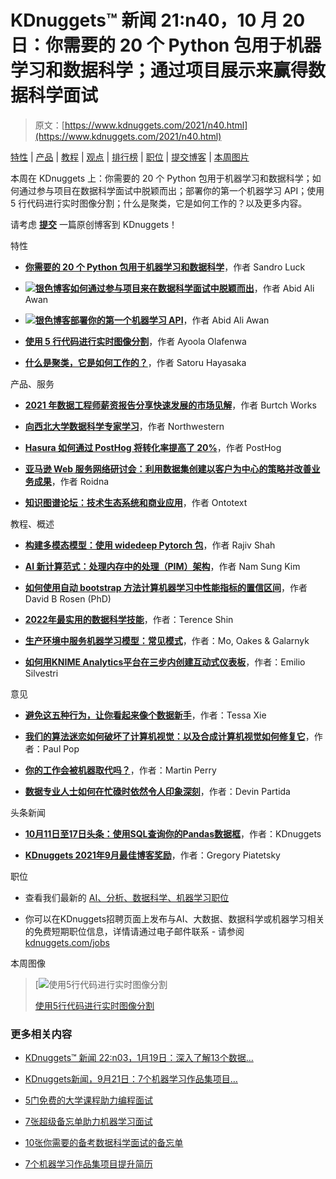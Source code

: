# KDnuggets™ 新闻 21:n40，10 月 20 日：你需要的 20 个 Python 包用于机器学习和数据科学；通过项目展示来赢得数据科学面试

> 原文：[https://www.kdnuggets.com/2021/n40.html](https://www.kdnuggets.com/2021/n40.html)

[特性](#feat) | [产品](#prod) | [教程](#tuto) | [观点](#opin) | [排行榜](#tops) | [职位](#jobs) | [提交博客](https://www.kdnuggets.com/news/submissions.html) | [本周图片](#imag)

本周在 KDnuggets 上：你需要的 20 个 Python 包用于机器学习和数据科学；如何通过参与项目在数据科学面试中脱颖而出；部署你的第一个机器学习 API；使用 5 行代码进行实时图像分割；什么是聚类，它是如何工作的？以及更多内容。

请考虑 [**提交**](https://www.kdnuggets.com/news/submissions.html) 一篇原创博客到 KDnuggets！

特性

+   [**你需要的 20 个 Python 包用于机器学习和数据科学**](/2021/10/20-python-packages.html)，作者 Sandro Luck

+   [**![银色博客](../Images/b71218750eb6549d2267e59762318e2c.png)如何通过参与项目来在数据科学面试中脱颖而出**](/2021/10/ace-data-science-interview-portfolio-projects.html)，作者 Abid Ali Awan

+   [**![银色博客](../Images/b71218750eb6549d2267e59762318e2c.png)部署你的第一个机器学习 API**](/2021/10/deploying-first-machine-learning-api.html)，作者 Abid Ali Awan

+   [**使用 5 行代码进行实时图像分割**](/2021/10/real-time-image-segmentation-5-lines-code.html)，作者 Ayoola Olafenwa

+   [**什么是聚类，它是如何工作的？**](/2021/10/clustering-what-is-how-works.html)，作者 Satoru Hayasaka

产品、服务

+   [**2021 年数据工程师薪资报告分享快速发展的市场见解**](/2021/10/burtchworks-data-engineer-salary-report.html)，作者 Burtch Works

+   [**向西北大学数据科学专家学习**](/2021/10/northwestern-learn-from-data-science-experts.html)，作者 Northwestern

+   [**Hasura 如何通过 PostHog 将转化率提高了 20%**](/2021/10/posthog-hasura-improved-conversion-rates.html)，作者 PostHog

+   [**亚马逊 Web 服务网络研讨会：利用数据集创建以客户为中心的策略并改善业务成果**](/2021/10/roidna-aws-webinar-customer-centric-strategy.html)，作者 Roidna

+   [**知识图谱论坛：技术生态系统和商业应用**](/2021/10/ontotext-knowledge-graph-forum.html)，作者 Ontotext

教程、概述

+   [**构建多模态模型：使用 widedeep Pytorch 包**](/2021/10/building-multimodal-models-widedeep-pytorch-package.html)，作者 Rajiv Shah

+   [**AI 新计算范式：处理内存中的处理（PIM）架构**](/2021/10/samsung-computing-paradigm-ai-in-memory.html)，作者 Nam Sung Kim

+   [**如何使用自动 bootstrap 方法计算机器学习中性能指标的置信区间**](/2021/10/calculate-confidence-intervals-performance-metrics-machine-learning.html)，作者 David B Rosen (PhD)

+   [**2022年最实用的数据科学技能**](/2021/10/11-most-practical-data-science-skills-2022.html)，作者：Terence Shin

+   [**生产环境中服务机器学习模型：常见模式**](/2021/10/serving-ml-models-production-common-patterns.html)，作者：Mo, Oakes & Galarnyk

+   [**如何用KNIME Analytics平台在三步内创建互动式仪表板**](/2021/10/interactive-dashboard-three-steps-knime-analytics-platform.html)，作者：Emilio Silvestri

意见

+   [**避免这五种行为，让你看起来像个数据新手**](/2021/10/avoid-five-behaviors-data-novice.html)，作者：Tessa Xie

+   [**我们的算法迷恋如何破坏了计算机视觉：以及合成计算机视觉如何修复它**](/2021/10/obsession-algorithms-broke-computer-vision.html)，作者：Paul Pop

+   [**你的工作会被机器取代吗？**](/2021/10/job-replaced-machine.html)，作者：Martin Perry

+   [**数据专业人士如何在忙碌时依然令人印象深刻**](/2021/10/data-professionals-impress-busy.html)，作者：Devin Partida

头条新闻

+   [**10月11日至17日头条：使用SQL查询你的Pandas数据框**](/2021/10/top-news-week-1011-1017.html)，作者：KDnuggets

+   [**KDnuggets 2021年9月最佳博客奖励**](/2021/10/top-blogs-rewards-sep.html)，作者：Gregory Piatetsky

职位

+   查看我们最新的 [AI、分析、数据科学、机器学习职位](/jobs/index.html)

+   你可以在KDnuggets招聘页面上发布与AI、大数据、数据科学或机器学习相关的免费短期职位信息，详情请通过电子邮件联系 - 请参阅 [kdnuggets.com/jobs](/jobs/index.html)

本周图像

> [![使用5行代码进行实时图像分割](../Images/03a6cceedbc5db33a5d577d457ae424b.png)
> 
> [使用5行代码进行实时图像分割](https://www.kdnuggets.com/2021/10/real-time-image-segmentation-5-lines-code.html)

### 更多相关内容

+   [KDnuggets™ 新闻 22:n03，1月19日：深入了解13个数据…](https://www.kdnuggets.com/2022/n03.html)

+   [KDnuggets新闻，9月21日：7个机器学习作品集项目…](https://www.kdnuggets.com/2022/n37.html)

+   [5门免费的大学课程助力编程面试](https://www.kdnuggets.com/5-free-university-courses-to-ace-coding-interviews)

+   [7张超级备忘单助力机器学习面试](https://www.kdnuggets.com/2022/12/7-super-cheat-sheets-need-ace-machine-learning-interview.html)

+   [10张你需要的备考数据科学面试的备忘单](https://www.kdnuggets.com/2022/10/10-cheat-sheets-need-ace-data-science-interview.html)

+   [7个机器学习作品集项目提升简历](https://www.kdnuggets.com/2022/09/7-machine-learning-portfolio-projects-boost-resume.html)
